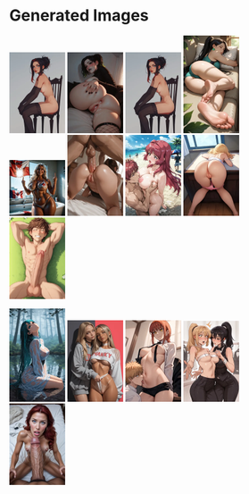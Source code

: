 # Generated Images



<img src="2025_10_09_01_thumb.webp" width="100"/> <img src="2025_10_09_02_thumb.webp" width="100"/> <img src="2025_10_09_03_thumb.webp" width="100"/> <img src="2025_10_09_04_thumb.webp" width="100"/> <img src="2025_10_09_05_thumb.webp" width="100"/> <img src="2025_10_09_06_thumb.webp" width="100"/> <img src="2025_10_09_07_thumb.webp" width="100"/> <img src="2025_10_09_08_thumb.webp" width="100"/> <img src="2025_10_09_09_thumb.webp" width="100"/>

<img src="2025_10_09_10_thumb.webp" width="100"/> <img src="2025_10_09_11_thumb.webp" width="100"/> <img src="2025_10_09_12_thumb.webp" width="100"/> <img src="2025_10_09_13_thumb.webp" width="100"/> <img src="2025_10_09_14_thumb.webp" width="100"/>